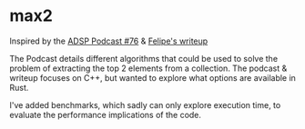 # max2

Inspired by the [ADSP Podcast #76](https://adspthepodcast.com/2022/05/06/Episode-76.html) & [Felipe's writeup](https://blog.piovezan.ca/programming_challenges/largest2/)

The Podcast details different algorithms that could be used to solve the problem of extracting the top 2 elements from a collection. The podcast & writeup focuses on C++, but wanted to explore what options are available in Rust.

I've added benchmarks, which sadly can only explore execution time, to evaluate the performance implications of the code. 